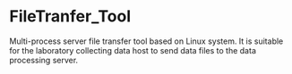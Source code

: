 # FileTranfer_Tool
Multi-process server file transfer tool based on Linux system. 
It is suitable for the laboratory collecting data host to send data files to the data processing server. 

